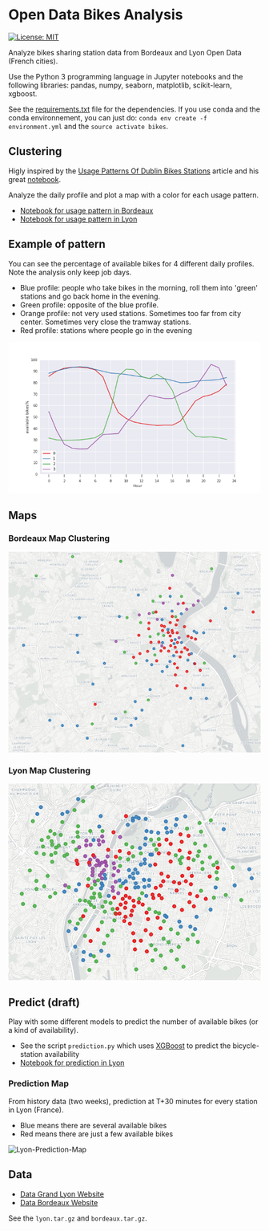# Open Data Bikes Analysis

[![License: MIT](https://img.shields.io/badge/License-MIT-yellow.svg)](https://opensource.org/licenses/MIT)

Analyze bikes sharing station data from Bordeaux and Lyon Open Data (French
cities).

Use the Python 3 programming language in Jupyter notebooks and the following
libraries: pandas, numpy, seaborn, matplotlib, scikit-learn, xgboost.

See the [requirements.txt](./requirements.txt) file for the dependencies. If you
use conda and the conda environnement, you can just do: `conda env create -f
environment.yml` and the `source activate bikes`.

## Clustering

Higly inspired by the
[Usage Patterns Of Dublin Bikes Stations](https://medium.com/towards-data-science/usage-patterns-of-dublin-bikes-stations-484bdd9c5b9e)
article and his great [notebook](https://github.com/jameslawlor/dublin-bikes-timeseries-analysis/blob/master/dublin-bikes-time-series-clustering-and-mapping.ipynb).

Analyze the daily profile and plot a map with a color for each usage pattern.

* [Notebook for usage pattern in Bordeaux](./Clustering-Bordeaux.ipynb)
* [Notebook for usage pattern in Lyon](./Clustering-Lyon.ipynb)

## Example of pattern

You can see the percentage of available bikes for 4 different daily
profiles. Note the analysis only keep job days.

* Blue profile: people who take bikes in the morning, roll them into 'green'
  stations and go back home in the evening.
* Green profile: opposite of the blue profile.
* Orange profile: not very used stations. Sometimes too far from city
  center. Sometimes very close the tramway stations.
* Red profile: stations where people go in the evening

![Bordeaux-Pattern](./images/bordeaux-pattern.png)

## Maps

### Bordeaux Map Clustering

![Bordeaux-Map](./images/bordeaux-4-clusters.png)

### Lyon Map Clustering

![Lyon-Map](./images/lyon-4-clusters.png)

## Predict (draft)

Play with some different models to predict the number of available bikes (or a
kind of availability).

* See the script `prediction.py` which uses
  [XGBoost](http://xgboost.readthedocs.io/en/latest/model.html) to predict the
  bicycle-station availability
* [Notebook for prediction in Lyon](./Prediction-Lyon.ipynb)

### Prediction Map

From history data (two weeks), prediction at T+30 minutes for every station in
Lyon (France).

* Blue means there are several available bikes
* Red means there are just a few available bikes

![Lyon-Prediction-Map](./images/lyon-prediction-map.jpg)


## Data

* [Data Grand Lyon Website](https://data.grandlyon.com/equipements/station-vflov-disponibilitfs-temps-rfel/)
* [Data Bordeaux Website](https://data.bordeaux-metropole.fr/data.php?themes=10)

See the `lyon.tar.gz` and `bordeaux.tar.gz`.
